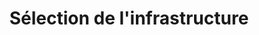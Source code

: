 ---
title: "Sélection de l'infrastructure"
linkTitle: "Sélection de l'infrastructure"
weight: 1001
description: ""
---